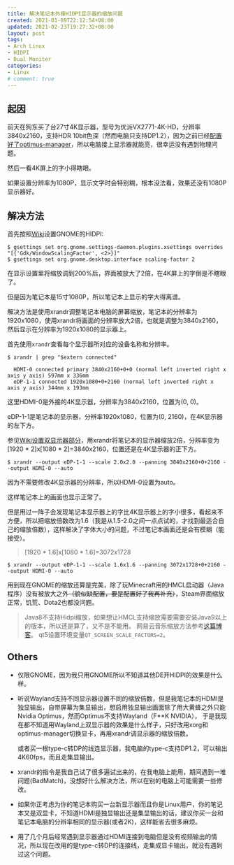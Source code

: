 ```yaml
---
title: 解决笔记本外接HIDPI显示器的缩放问题
created: 2021-01-09T22:12:54+08:00
updated: 2021-02-23T19:27:32+08:00
layout: post
tags:
- Arch Linux
- HIDPI
- Dual Moniter
categories:
- Linux
# comment: true
---
```


## 起因

前天在狗东买了台27寸4K显示器，型号为优派VX2771-4K-HD，分辨率3840x2160，支持HDR 10bit色深（然而电脑只支持DP1.2），因为之前已经[配置好了optimus-manager](/posts/archlinux-pavilion-gaming-laptop/)，所以电脑接上显示器就能亮，很幸运没有遇到物理问题。

然后一看4K屏上的字小得瞎眼。

如果设置分辨率为1080P，显示文字时会特别糊，根本没法看，效果还没有1080P显示器好。

<!--more-->

<!--aplayer
{
    "name": "エンドロール",
    "artist": "KEIKO",
    "theme": "#886666",
    "url": "https://music.starry-s.me/music/obj_w5rDlsOJwrLDjj7CmsOj_5016145218_8a57_c3ad_6dee_bedcb53124a46de8152d464b7db24470.mov",
    "cover": "https://music.starry-s.me/music/cover/109951165501153240.jpg"
}
-->

## 解决方法

首先按照[Wiki](https://wiki.archlinux.org/index.php/HiDPI)设置GNOME的HIDPI:

``` text
$ gsettings set org.gnome.settings-daemon.plugins.xsettings overrides "[{'Gdk/WindowScalingFactor', <2>}]"
$ gsettings set org.gnome.desktop.interface scaling-factor 2
```

在显示设置里将缩放调到200%后，界面被放大了2倍，在4K屏上的字倒是不瞎眼了。

但是因为笔记本是15寸1080P，所以笔记本上显示的字大得离谱。

解决方法是使用xrandr调整笔记本电脑的屏幕缩放，笔记本的分辨率为1920x1080，使用xrandr将画面的分辨率放大2倍，也就是调整为3840x2160，然后显示在分辨率为1920x1080的显示器上。

首先使用`xrandr`查看每个显示器所对应的设备名称和分辨率。

``` text
$ xrandr | grep "$extern connected"

  HDMI-0 connected primary 3840x2160+0+0 (normal left inverted right x axis y axis) 597mm x 336mm
  eDP-1-1 connected 1920x1080+0+2160 (normal left inverted right x axis y axis) 344mm x 193mm
```

这里HDMI-0是外接的4K显示器，分辨率为3840x2160，位置为(0, 0)。

eDP-1-1是笔记本的显示器，分辨率1920x1080，位置为(0, 2160)，在4K显示器的左下方。

参见[Wiki设置双显示器部分](https://wiki.archlinux.org/index.php/HiDPI#Multiple_displays)，用xrandr将笔记本的显示器缩放2倍，分辨率变为 \[1920 \* 2\]x\[1080 \* 2\]=3840x2160，位置还是在4K显示器的正下方。

``` text
$ xrandr --output eDP-1-1 --scale 2.0x2.0 --panning 3840x2160+0+2160 --output HDMI-0 --auto
```

因为不需要修改4K显示器的分辨率，所以HDMI-0设置为auto。

这样笔记本上的画面也显示正常了。

但是用过一阵子会发现笔记本显示器上的字比4K显示器上的字小很多，看起来不方便，所以把缩放倍数改为1.6（我是从1.5-2.0之间一点点试的，才找到最适合自己的缩放倍数），这样解决了字体大小的问题，不过笔记本画面还是会有模糊（能接受）。

> \[1920 \* 1.6\]x\[1080 \* 1.6\]=3072x1728

``` text
$ xrandr --output eDP-1-1 --scale 1.6x1.6 --panning 3072x1728+0+2160 --output HDMI-0 --auto
```

用到现在GNOME的缩放还算是完美，除了玩Minecraft用的HMCL启动器（Java程序）没有被放大之外~~（貌似缺配置，要是配置好了我再补充）~~，Steam界面缩放正常，饥荒、Dota2也都没问题。

> Java8不支持Hidpi缩放，如果想让HMCL支持缩放需要需要安装Java9以上的版本，所以还是算了，又不是不能用。
> 网易云音乐缩放方法参考[这篇博客](https://ntzyz.io/post/fix-cloud-music-linux-client-hidpi-issue)。
> qt5设置环境变量`QT_SCREEN_SCALE_FACTORS=2`。

## Others

 * 仅限GNOME，因为我只用GNOME所以不知道其他DE开HIDPI的效果是什么样。

 * 听说Wayland支持不同显示器设置不同的缩放倍数，但是我笔记本的HDMI是独显输出，自带屏幕为集显输出，想启用独显输出画面除了用大黄蜂之外只能Nvidia Optimus，然而Optimus不支持Wayland（F**K NVIDIA），
   于是我现在都不知道用Wayland上双显示器的效果是什么样子，只好改用xorg和optimus-manager切换显卡，再用xrandr调显示器的缩放倍数。

   或者买一根type-c转DP的线连显示器，我电脑的type-c支持DP1.2，可以输出4K60fps，而且走集显输出。

 * xrandr的指令是我自己试了很多遍试出来的，在我电脑上能用，期间遇到一堆问题(BadMatch)，没想好什么解决方法，所以在别的电脑上可能需要一些修改。

 * 如果你正考虑为你的笔记本购买一台新显示器而且你是Linux用户，你的笔记本又是双显卡，不知道HDMI是独显输出还是集显输出的话，建议你买一台和笔记本电脑的分辨率相同的显示器(或者2K)，这样能省去很多麻烦。

 * 用了几个月后经常遇到显示器通过HDMI连接到电脑但是没有视频输出的情况，所以现在改用的是type-c转DP的连接线，走集成显卡输出，就没有遇到过这个问题。
